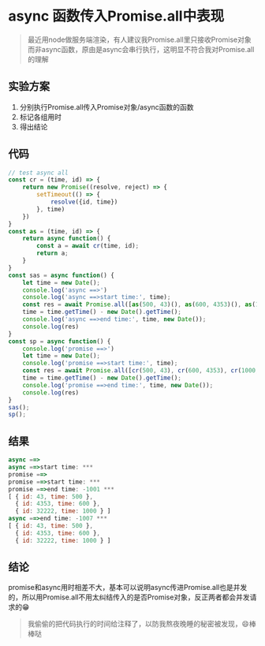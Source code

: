 
# async 函数传入Promise.all中表现
> 最近用node做服务端渲染，有人建议我Promise.all里只接收Promise对象而非async函数，原由是async会串行执行，这明显不符合我对Promise.all的理解

## 实验方案
1. 分别执行Promise.all传入Promise对象/async函数的函数
2. 标记各组用时
3. 得出结论

## 代码
```javascript
// test async all
const cr = (time, id) => {
	return new Promise((resolve, reject) => {
		setTimeout(() => {
			resolve({id, time})
		}, time)
	})
}
const as = (time, id) => {
	return async function() {
		const a = await cr(time, id);
		return a;
	}
}
const sas = async function() {
	let time = new Date();
	console.log('async ==>')
	console.log('async ==>start time:', time);
	const res = await Promise.all([as(500, 43)(), as(600, 4353)(), as(1000,32222)()]);
	time = time.getTime() - new Date().getTime();
	console.log('async ==>end time:', time, new Date());
	console.log(res)
}
const sp = async function() {
	console.log('promise ==>')
	let time = new Date();
	console.log('promise ==>start time:', time);
	const res = await Promise.all([cr(500, 43), cr(600, 4353), cr(1000, 32222)]);
	time = time.getTime() - new Date().getTime();
	console.log('promise ==>end time:', time, new Date());
	console.log(res)
}
sas();
sp();
```

## 结果
```javascript
async ==>
async ==>start time: ***
promise ==>
promise ==>start time: ***
promise ==>end time: -1001 ***
[ { id: 43, time: 500 },
  { id: 4353, time: 600 },
  { id: 32222, time: 1000 } ]
async ==>end time: -1007 ***
[ { id: 43, time: 500 },
  { id: 4353, time: 600 },
  { id: 32222, time: 1000 } ]
```

## 结论
promise和async用时相差不大，基本可以说明async传进Promise.all也是并发的，所以用Promise.all不用太纠结传入的是否Promise对象，反正两者都会并发请求的😁
> 我偷偷的把代码执行的时间给注释了，以防我熬夜晚睡的秘密被发现，😄棒棒哒
